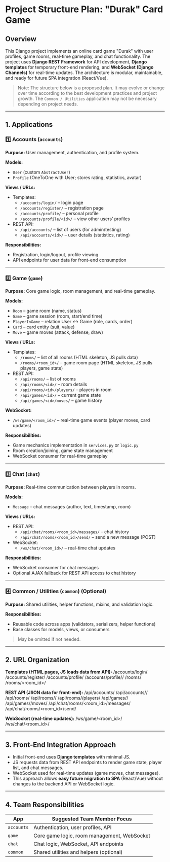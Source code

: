 # Project Structure Plan: "Durak" Card Game

## Overview
This Django project implements an online card game "Durak" with user profiles, game rooms, real-time gameplay, and chat functionality. The project uses **Django REST Framework** for API development, **Django templates** for temporary front-end rendering, and **WebSocket (Django Channels)** for real-time updates. The architecture is modular, maintainable, and ready for future SPA integration (React/Vue).

> Note: The structure below is a proposed plan. It may evolve or change over time according to the best development practices and project growth. The `Common / Utilities` application may not be necessary depending on project needs.

---

## 1. Applications

### 1️⃣ Accounts (`accounts`)
**Purpose:** User management, authentication, and profile system.

**Models:**
- `User` (custom `AbstractUser`)  
- `Profile` (OneToOne with User; stores rating, statistics, avatar)

**Views / URLs:**
- Templates:
  - `/accounts/login/` – login page  
  - `/accounts/register/` – registration page  
  - `/accounts/profile/` – personal profile  
  - `/accounts/profile/<id>/` – view other users’ profiles
- REST API:
  - `/api/accounts/` – list of users (for admin/testing)  
  - `/api/accounts/<id>/` – user details (statistics, rating)

**Responsibilities:**
- Registration, login/logout, profile viewing  
- API endpoints for user data for front-end consumption

---

### 2️⃣ Game (`game`)
**Purpose:** Core game logic, room management, and real-time gameplay.

**Models:**
- `Room` – game room (name, status)  
- `Game` – game session (room, start/end time)  
- `PlayerInGame` – relation User ↔ Game (role, cards, order)  
- `Card` – card entity (suit, value)  
- `Move` – game moves (attack, defense, draw)

**Views / URLs:**
- Templates:
  - `/rooms/` – list of all rooms (HTML skeleton, JS pulls data)  
  - `/rooms/<room_id>/` – game room page (HTML skeleton, JS pulls players, game state)
- REST API:
  - `/api/rooms/` – list of rooms  
  - `/api/rooms/<id>/` – room details  
  - `/api/rooms/<id>/players/` – players in room  
  - `/api/games/<id>/` – current game state  
  - `/api/games/<id>/moves/` – game history

**WebSocket:**
- `/ws/game/<room_id>/` – real-time game events (player moves, card updates)

**Responsibilities:**
- Game mechanics implementation in `services.py` or `logic.py`  
- Room creation/joining, game state management  
- WebSocket consumer for real-time gameplay

---

### 3️⃣ Chat (`chat`)
**Purpose:** Real-time communication between players in rooms.

**Models:**
- `Message` – chat messages (author, text, timestamp, room)

**Views / URLs:**
- REST API:
  - `/api/chat/rooms/<room_id>/messages/` – chat history  
  - `/api/chat/rooms/<room_id>/send/` – send a new message (POST)
- WebSocket:
  - `/ws/chat/<room_id>/` – real-time chat updates

**Responsibilities:**
- WebSocket consumer for chat messages  
- Optional AJAX fallback for REST API access to chat history  

---

### 4️⃣ Common / Utilities (`common`) (Optional)
**Purpose:** Shared utilities, helper functions, mixins, and validation logic.

**Responsibilities:**
- Reusable code across apps (validators, serializers, helper functions)  
- Base classes for models, views, or consumers

> May be omitted if not needed.

---

## 2. URL Organization

**Templates (HTML pages, JS loads data from API):**
/accounts/login/
/accounts/register/
/accounts/profile/
/accounts/profile/<id>/
/rooms/
/rooms/<room_id>/

**REST API (JSON data for front-end):**
/api/accounts/
/api/accounts/<id>/
/api/rooms/
/api/rooms/<id>/
/api/rooms/<id>/players/
/api/games/<id>/
/api/games/<id>/moves/
/api/chat/rooms/<room_id>/messages/
/api/chat/rooms/<room_id>/send/

**WebSocket (real-time updates):**
/ws/game/<room_id>/
/ws/chat/<room_id>/


---

## 3. Front-End Integration Approach

- Initial front-end uses **Django templates** with minimal JS.  
- JS requests data from REST API endpoints to render game state, player list, and chat messages.  
- WebSocket used for real-time updates (game moves, chat messages).  
- This approach allows **easy future migration to SPA** (React/Vue) without changes to the backend API or WebSocket logic.  

---

## 4. Team Responsibilities

| App        | Suggested Team Member Focus                  |
|------------|----------------------------------------------|
| `accounts` | Authentication, user profiles, API           |
| `game`     | Core game logic, room management, WebSocket  |
| `chat`     | Chat logic, WebSocket, API endpoints         |
| `common`   | Shared utilities and helpers (optional)      |
